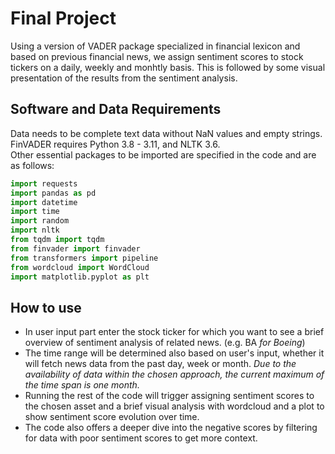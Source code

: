 # Final Project
Using a version of VADER package specialized in financial lexicon and based on previous financial news, we assign sentiment scores to stock tickers on a daily, weekly and monhtly basis.
This is followed by some visual presentation of the results from the sentiment analysis.

## Software and Data Requirements 

Data needs to be complete text data without NaN values and empty strings. 
FinVADER requires Python 3.8 - 3.11, and NLTK 3.6.  
Other essential packages to be imported are specified in the code and are as follows:
```python
import requests
import pandas as pd
import datetime
import time
import random
import nltk
from tqdm import tqdm
from finvader import finvader
from transformers import pipeline
from wordcloud import WordCloud
import matplotlib.pyplot as plt
```
## How to use

- In user input part enter the stock ticker for which you want to see a brief overview of sentiment analysis of related news. (e.g. BA *for Boeing*)  
- The time range will be determined also based on user's input, whether it will fetch news data from the past day, week or month. *Due to the availability of data within the chosen approach, the current maximum of the time span is one month.*  
- Running the rest of the code will trigger assigning sentiment scores to the chosen asset and a brief visual analysis with wordcloud and a plot to show sentiment score evolution over time.  
- The code also offers a deeper dive into the negative scores by filtering for data with poor sentiment scores to get more context.

